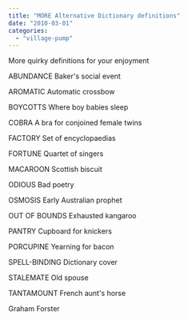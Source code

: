```yaml
---
title: "MORE Alternative Dictionary definitions"
date: "2010-03-01"
categories: 
  - "village-pump"
---
```


More quirky definitions for your enjoyment

ABUNDANCE Baker's social event

AROMATIC Automatic crossbow

BOYCOTTS Where boy babies sleep

COBRA A bra for conjoined female twins

FACTORY Set of encyclopaedias

FORTUNE Quartet of singers

MACAROON Scottish biscuit

ODIOUS Bad poetry

OSMOSIS Early Australian prophet

OUT OF BOUNDS Exhausted kangaroo

PANTRY Cupboard for knickers

PORCUPINE Yearning for bacon

SPELL-BINDING Dictionary cover

STALEMATE Old spouse

TANTAMOUNT French aunt's horse

Graham Forster
